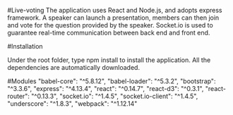 #Live-voting
The application uses React and Node.js, and adopts express framework. A speaker can launch a presentation, members can then join and vote for the question provided by the speaker. Socket.io is used to guarantee real-time communication between back end and front end. 


#Installation

Under the root folder, type npm install to install the application. All the dependencies are automatically downloaded.

#Modules
    "babel-core": "^5.8.12",
    "babel-loader": "^5.3.2",
    "bootstrap": "^3.3.6",
    "express": "^4.13.4",
    "react": "^0.14.7",
    "react-d3": "^0.3.1",
    "react-router": "^0.13.3",
    "socket.io": "^1.4.5",
    "socket.io-client": "^1.4.5",
    "underscore": "^1.8.3",
    "webpack": "^1.12.14"
    
    
